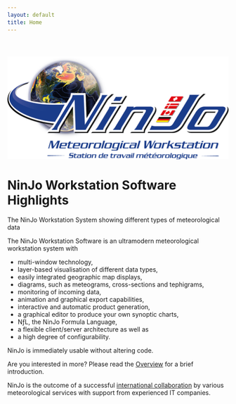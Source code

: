 ```yaml
---
layout: default
title: Home
---
```




<img src="pic_ninjo_logo.png" style="margin: 38px 0px 0px 0px;" alt="NinJo Logo">

# NinJo Workstation Software Highlights 

The NinJo Workstation System showing different types of meteorological data

The NinJo Workstation Software is an ultramodern meteorological workstation system with

- multi-window technology,
- layer-based visualisation of different data types,
- easily integrated geographic map displays,
- diagrams, such as meteograms, cross-sections and tephigrams,
- monitoring of incoming data,
- animation and graphical export capabilities,
- interactive and automatic product generation,
- a graphical editor to produce your own synoptic charts,
- NƒL,  the NinJo Formula Language,
- a flexible client/server architecture as well as
- a high degree of configurability.

NinJo is immediately usable without altering code. 

Are you interested in more? Please read the [Overview](overview.html) for a brief introduction.

NinJo is the outcome of a successful [international collaboration](members.html) by various meteorological services with support from experienced IT companies.
